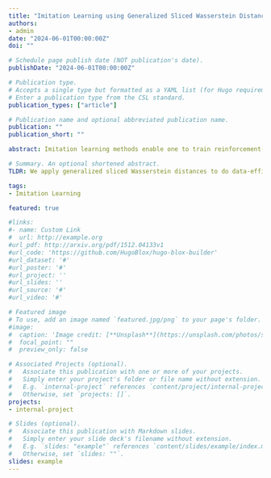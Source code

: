 ```yaml
---
title: "Imitation Learning using Generalized Sliced Wasserstein Distances"
authors:
- admin
date: "2024-06-01T00:00:00Z"
doi: ""

# Schedule page publish date (NOT publication's date).
publishDate: "2024-06-01T00:00:00Z"

# Publication type.
# Accepts a single type but formatted as a YAML list (for Hugo requirements).
# Enter a publication type from the CSL standard.
publication_types: ["article"]

# Publication name and optional abbreviated publication name.
publication: ""
publication_short: ""

abstract: Imitation learning methods enable one to train reinforcement-learning-style policies by way of mimicking the state occupancies of a given expert agent. Most approaches are divergence-based, which can result in optimization objectives that, empirically, are brittle and difficult-to-solve. As an alternative, we explore an approach based on the sliced Wasserstein distance, with the hope of using its optimal-transport-based formulation and favorable computational properties to improve performance. To do so, we formulate a per-state reward function based on the approximate differential of the sliced Wasserstein distance, which allows one to apply standard forward reinforcement learning methods to solve the imitation learning policy optimization problem. We demonstrate that the proposed method exhibits improved performance compared to established imitation learning frameworks on a number of benchmark tasks from the MuJoCo robotic locomotion suite.

# Summary. An optional shortened abstract.
TLDR: We apply generalized sliced Wasserstein distances to do data-efficient imitation learning 

tags:
- Imitation Learning

featured: true

#links:
#- name: Custom Link
#  url: http://example.org
#url_pdf: http://arxiv.org/pdf/1512.04133v1
#url_code: 'https://github.com/HugoBlox/hugo-blox-builder'
#url_dataset: '#'
#url_poster: '#'
#url_project: ''
#url_slides: ''
#url_source: '#'
#url_video: '#'

# Featured image
# To use, add an image named `featured.jpg/png` to your page's folder. 
#image:
#  caption: 'Image credit: [**Unsplash**](https://unsplash.com/photos/s9CC2SKySJM)'
#  focal_point: ""
#  preview_only: false

# Associated Projects (optional).
#   Associate this publication with one or more of your projects.
#   Simply enter your project's folder or file name without extension.
#   E.g. `internal-project` references `content/project/internal-project/index.md`.
#   Otherwise, set `projects: []`.
projects:
- internal-project

# Slides (optional).
#   Associate this publication with Markdown slides.
#   Simply enter your slide deck's filename without extension.
#   E.g. `slides: "example"` references `content/slides/example/index.md`.
#   Otherwise, set `slides: ""`.
slides: example
---
```



